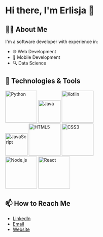 <!---
Erlisja/Erlisja is a ✨ special ✨ repository because its `README.md` (this file) appears on your GitHub profile.
You can click the Preview link to take a look at your changes.
--->
# Hi there, I'm Erlisja 👋

## 👨‍💻 About Me

I'm a software developer with experience in:

- 🌐 Web Development
- 📱 Mobile Development
- 🔍 Data Science

## 🚀 Technologies & Tools
<img src="https://img.shields.io/badge/Python-3776AB?style=flat&logo=python&logoColor=white" alt="Python" width="100"/>  <img src="https://img.shields.io/badge/Java-007396?style=flat&logo=java&logoColor=white" alt="Java" width="70"/>  <img src="https://img.shields.io/badge/Kotlin-7F52FF?style=flat&logo=kotlin&logoColor=white" alt="Kotlin" width="100"/> <br/>
<img src="https://img.shields.io/badge/JavaScript-F7DF1E?style=flat&logo=javascript&logoColor=black" alt="JavaScript" width="70"/>
<img src="https://img.shields.io/badge/HTML5-E34F26?style=flat&logo=html5&logoColor=white" alt="HTML5" width="100"/>
<img src="https://img.shields.io/badge/CSS3-1572B6?style=flat&logo=css3&logoColor=white" alt="CSS3" width="100"/> </br>
<img src="https://img.shields.io/badge/Node.js-339933?style=flat&logo=node.js&logoColor=white" alt="Node.js" width="100"/>
<img src="https://img.shields.io/badge/React-61DAFB?style=flat&logo=react&logoColor=black" alt="React" width="100"/>



## 📫 How to Reach Me

- [LinkedIn](https://www.linkedin.com/in/erlisja-kore-96pa)
- [Email](mailto:korelisa@yahoo.com)
- [Website](https://erlisjakore.com/)
